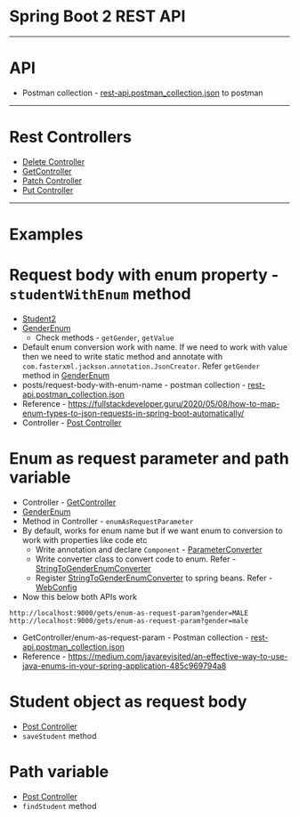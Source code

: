 # Spring Boot 2 REST API
------
# API
* Postman collection - [rest-api.postman_collection.json](files/rest-api.postman_collection.json) to postman
------
# Rest Controllers
* [Delete Controller](src/main/java/com/rest/api/controller/DeleteController.java)
* [GetController](src/main/java/com/rest/api/controller/GetController.java)
* [Patch Controller](src/main/java/com/rest/api/controller/PatchController.java)
* [Put Controller](src/main/java/com/rest/api/controller/PutController.java)
------
# Examples
# Request body with enum property - `studentWithEnum` method
* [Student2](src/main/java/com/rest/api/model/Student2.java)
* [GenderEnum](src/main/java/com/rest/api/util/GenderEnum.java)
  * Check methods - `getGender`, `getValue`
* Default enum conversion work with name. If we need to work with value then we need to write static method and annotate with `com.fasterxml.jackson.annotation.JsonCreator`. Refer `getGender` method in [GenderEnum](src/main/java/com/rest/api/util/GenderEnum.java)
* posts/request-body-with-enum-name - postman collection - [rest-api.postman_collection.json](files/rest-api.postman_collection.json)
* Reference - https://fullstackdeveloper.guru/2020/05/08/how-to-map-enum-types-to-json-requests-in-spring-boot-automatically/
* Controller - [Post Controller](src/main/java/com/rest/api/controller/PostController.java)

# Enum as request parameter and path variable
* Controller - [GetController](src/main/java/com/rest/api/controller/GetController.java)
* [GenderEnum](src/main/java/com/rest/api/util/GenderEnum.java)
* Method in Controller - `enumAsRequestParameter`
* By default, works for enum name but if we want enum to conversion to work with properties like code etc
  * Write annotation and declare `Component` - [ParameterConverter](src/main/java/com/rest/api/config/ParameterConverter.java)
  * Write converter class to convert code to enum. Refer - [StringToGenderEnumConverter](src/main/java/com/rest/api/config/StringToGenderEnumConverter.java)
  * Register [StringToGenderEnumConverter](src/main/java/com/rest/api/config/StringToGenderEnumConverter.java) to spring beans. Refer - [WebConfig](src/main/java/com/rest/api/config/WebConfig.java)
* Now this below both APIs work
```
http://localhost:9000/gets/enum-as-request-param?gender=MALE
http://localhost:9000/gets/enum-as-request-param?gender=male
```
* GetController/enum-as-request-param - Postman collection - [rest-api.postman_collection.json](files/rest-api.postman_collection.json)
* Reference - https://medium.com/javarevisited/an-effective-way-to-use-java-enums-in-your-spring-application-485c969794a8

# Student object as request body
* [Post Controller](src/main/java/com/rest/api/controller/PostController.java)
* `saveStudent` method

# Path variable
* [Post Controller](src/main/java/com/rest/api/controller/PostController.java)
* `findStudent` method
